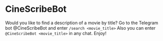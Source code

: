 # CineScribeBot

Would you like to find a description of a movie by title?
Go to the Telegram bot @CineScribeBot and enter `/search <movie_title>`
Also you can enter `@CineScribeBot <movie_title>` in any chat.
Enjoy!